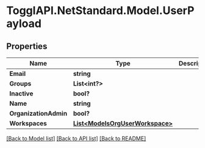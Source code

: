 # TogglAPI.NetStandard.Model.UserPayload
## Properties

Name | Type | Description | Notes
------------ | ------------- | ------------- | -------------
**Email** | **string** |  | [optional] 
**Groups** | **List&lt;int?&gt;** |  | [optional] 
**Inactive** | **bool?** |  | [optional] 
**Name** | **string** |  | [optional] 
**OrganizationAdmin** | **bool?** |  | [optional] 
**Workspaces** | [**List&lt;ModelsOrgUserWorkspace&gt;**](ModelsOrgUserWorkspace.md) |  | [optional] 

[[Back to Model list]](../README.md#documentation-for-models) [[Back to API list]](../README.md#documentation-for-api-endpoints) [[Back to README]](../README.md)


